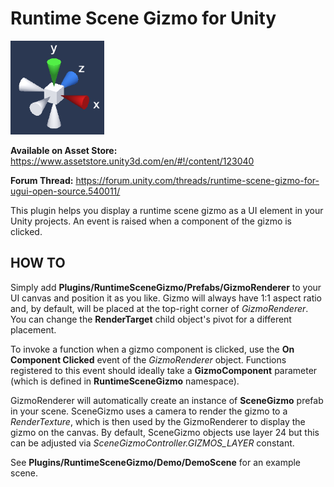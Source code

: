 # Runtime Scene Gizmo for Unity
![screenshot](screenshot.png)

**Available on Asset Store:** https://www.assetstore.unity3d.com/en/#!/content/123040

**Forum Thread:** https://forum.unity.com/threads/runtime-scene-gizmo-for-ugui-open-source.540011/

This plugin helps you display a runtime scene gizmo as a UI element in your Unity projects. An event is raised when a component of the gizmo is clicked.

## HOW TO
Simply add **Plugins/RuntimeSceneGizmo/Prefabs/GizmoRenderer** to your UI canvas and position it as you like. Gizmo will always have 1:1 aspect ratio and, by default, will be placed at the top-right corner of *GizmoRenderer*. You can change the **RenderTarget** child object's pivot for a different placement.

To invoke a function when a gizmo component is clicked, use the **On Component Clicked** event of the *GizmoRenderer* object. Functions registered to this event should ideally take a **GizmoComponent** parameter (which is defined in **RuntimeSceneGizmo** namespace).

GizmoRenderer will automatically create an instance of **SceneGizmo** prefab in your scene. SceneGizmo uses a camera to render the gizmo to a *RenderTexture*, which is then used by the GizmoRenderer to display the gizmo on the canvas. By default, SceneGizmo objects use layer 24 but this can be adjusted via *SceneGizmoController.GIZMOS_LAYER* constant.

See **Plugins/RuntimeSceneGizmo/Demo/DemoScene** for an example scene.

